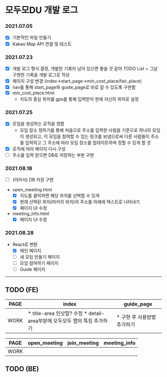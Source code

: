 # 모두모DU 개발 로그

### 2021.07.05
- [x] 기본적인 파일 만들기
- [x] Kakao Map API 연결 및 테스트

### 2021.07.23
- [x] 개발 로그 형식 결정, 개발한 기록이 남아 있으면 좋을 것 같아 TODO List + 그날 구현한 기록을 개발 로그로 작성
- [x] 페이지 구성 변경 (index->start_page->min_cost_place/fair_place)
- [x] nav를 통해 start_page와 guide_page로 바로 갈 수 있도록 구현함
- [x] min_cost_place.html
  - 지도의 중심 위치를 gps를 통해 입력받아 현재 자신의 위치로 설정

### 2021.07.25
- [x] 모임을 생성하는 로직을 정함
  - 모임 장소 정하기를 통해 처음으로 주소를 입력한 사람을 기준으로 하나의 모임이 생성되고, 이 모임을 참여할 수 있는 링크를 보냄으로써 다른 사람들이 주소를 입력하고 그 주소에 따라 모임 장소를 업데이트하며 정할 수 있게 할 것
- [x] 로직에 따라 페이지 다시 구성
- [ ] 주소를 입력 받으면 DB로 저장하는 부분 구현

### 2021.08.18
- [ ] (이어서) DB 저장 구현
- open_meeting.html
  - [x] 지도를 클릭하면 해당 위치를 선택할 수 있게
  - [x] 현재 선택된 위치(마커의 위치)의 주소를 아래에 텍스트로 나타내기
  - [x] 페이지 UI 수정
- meeting_info.html
  - [x] 페이지 UI 수정

### 2021.08.28
- React로 변환
  - [x] 메인 페이지
  - [ ] 새 모임 만들기 페이지
  - [ ] 모임 참여하기 페이지
  - [ ] Guide 페이지

---------

## TODO (FE)

|PAGE|index|guide_page|
|---|---|---|
|WORK|* title-area 인삿말? 수정 * detail-area부분에 모두모두 앱의 특징 추가하기|* 구현 후 사용방법 추가하기|

|PAGE|open_meeting|join_meeting|meeting_info|
|---|---|---|---|
|WORK||||

## TODO (BE)

<!-- (example)(위에 참고해서 원하는대로 추가하면서 사용하면 됨)
(나 같은 경우는 지금은 못 건드리는데 나중에 해야겠다 싶은 부분들 저장해두는 용도로 쓰려고!)
||index|start_page|guide_page|
|---|---|---|---|
||* 배너 만들어서 추가하기||* 구현 후 사용방법 추가하기|

||min_cost_place|fair_place|
|---|---|---|
||* 할것|| -->
